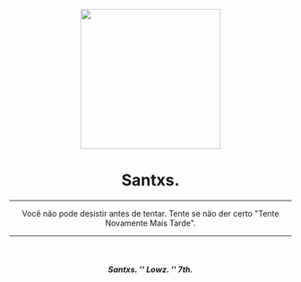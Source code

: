 <p align=center>
  <img src="https://i.imgur.com/IDcu6Gr.gif" width='250px'/>
</p>

<h1 align=center> Santxs. </h1>
<hr>
<p align=center>Você não pode desistir antes de tentar. Tente se não der certo "Tente Novamente Mais Tarde".</p>
 <hr>
<br>
<h5 align=center> Santxs. '' Lowz. '' 7th.  </h5>
